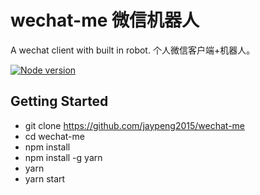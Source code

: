 # wechat-me 微信机器人

A wechat client with built in robot. 个人微信客户端+机器人。

[![Node version](https://img.shields.io/badge/node-_7.6.0-green.svg?style=flat)](http://nodejs.org/download/)

## Getting Started
 - git clone https://github.com/jaypeng2015/wechat-me
 - cd wechat-me
 - npm install
 - npm install -g yarn
 - yarn
 - yarn start

